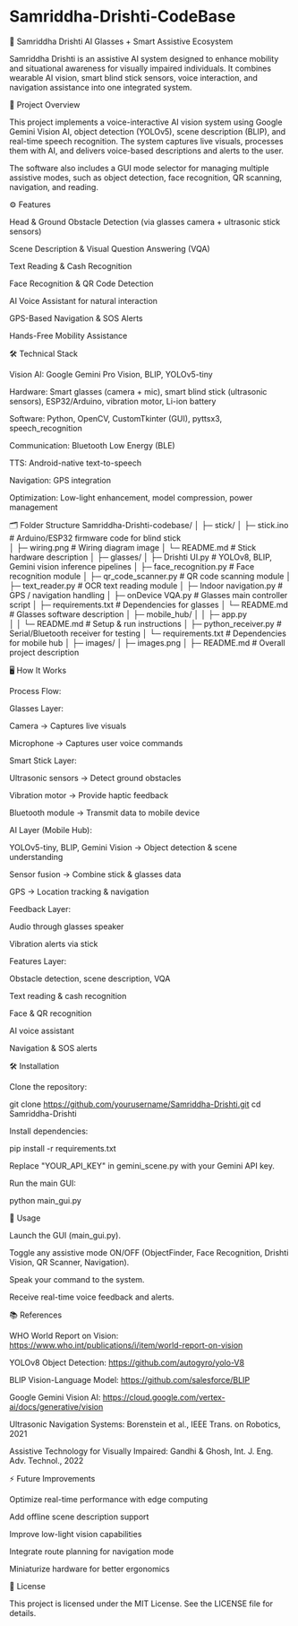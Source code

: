 # Samriddha-Drishti-CodeBase


🦾 Samriddha Drishti
AI Glasses + Smart Assistive Ecosystem

Samriddha Drishti is an assistive AI system designed to enhance mobility and situational awareness for visually impaired individuals. It combines wearable AI vision, smart blind stick sensors, voice interaction, and navigation assistance into one integrated system.

📌 Project Overview

This project implements a voice-interactive AI vision system using Google Gemini Vision AI, object detection (YOLOv5), scene description (BLIP), and real-time speech recognition. The system captures live visuals, processes them with AI, and delivers voice-based descriptions and alerts to the user.

The software also includes a GUI mode selector for managing multiple assistive modes, such as object detection, face recognition, QR scanning, navigation, and reading.

⚙️ Features

Head & Ground Obstacle Detection (via glasses camera + ultrasonic stick sensors)

Scene Description & Visual Question Answering (VQA)

Text Reading & Cash Recognition

Face Recognition & QR Code Detection

AI Voice Assistant for natural interaction

GPS-Based Navigation & SOS Alerts

Hands-Free Mobility Assistance

🛠 Technical Stack

Vision AI: Google Gemini Pro Vision, BLIP, YOLOv5-tiny

Hardware: Smart glasses (camera + mic), smart blind stick (ultrasonic sensors), ESP32/Arduino, vibration motor, Li-ion battery

Software: Python, OpenCV, CustomTkinter (GUI), pyttsx3, speech_recognition

Communication: Bluetooth Low Energy (BLE)

TTS: Android-native text-to-speech

Navigation: GPS integration

Optimization: Low-light enhancement, model compression, power management

🗂 Folder Structure
Samriddha-Drishti-codebase/
│
├─ stick/
│  ├─ stick.ino    # Arduino/ESP32 firmware code for blind stick             
│  ├─ wiring.png                  # Wiring diagram image
│  └─ README.md                   # Stick hardware description
│
├─ glasses/
│  ├─ Drishti UI.py         # YOLOv8, BLIP, Gemini vision inference pipelines
│  ├─ face_recognition.py         # Face recognition module
│  ├─ qr_code_scanner.py          # QR code scanning module
│  ├─ text_reader.py               # OCR text reading module
│  ├─ Indoor navigation.py                # GPS / navigation handling
│  ├─ onDevice VQA.py              # Glasses main controller script
│  ├─ requirements.txt             # Dependencies for glasses
│  └─ README.md                    # Glasses software description
│
├─ mobile_hub/
│  │   ├─ app.py                   
│  │   └─ README.md                # Setup & run instructions
│  ├─ python_receiver.py           # Serial/Bluetooth receiver for testing
│  └─ requirements.txt             # Dependencies for mobile hub
│
├─ images/
│  ├─ images.png
│
├─ README.md                       # Overall project description          


🖥 How It Works

Process Flow:

Glasses Layer:

Camera → Captures live visuals

Microphone → Captures user voice commands

Smart Stick Layer:

Ultrasonic sensors → Detect ground obstacles

Vibration motor → Provide haptic feedback

Bluetooth module → Transmit data to mobile device

AI Layer (Mobile Hub):

YOLOv5-tiny, BLIP, Gemini Vision → Object detection & scene understanding

Sensor fusion → Combine stick & glasses data

GPS → Location tracking & navigation

Feedback Layer:

Audio through glasses speaker

Vibration alerts via stick

Features Layer:

Obstacle detection, scene description, VQA

Text reading & cash recognition

Face & QR recognition

AI voice assistant

Navigation & SOS alerts

🛠 Installation

Clone the repository:

git clone https://github.com/yourusername/Samriddha-Drishti.git
cd Samriddha-Drishti


Install dependencies:

pip install -r requirements.txt


Replace "YOUR_API_KEY" in gemini_scene.py with your Gemini API key.

Run the main GUI:

python main_gui.py

🎯 Usage

Launch the GUI (main_gui.py).

Toggle any assistive mode ON/OFF (ObjectFinder, Face Recognition, Drishti Vision, QR Scanner, Navigation).

Speak your command to the system.

Receive real-time voice feedback and alerts.

📚 References

WHO World Report on Vision: https://www.who.int/publications/i/item/world-report-on-vision

YOLOv8 Object Detection: https://github.com/autogyro/yolo-V8

BLIP Vision-Language Model: https://github.com/salesforce/BLIP

Google Gemini Vision AI: https://cloud.google.com/vertex-ai/docs/generative/vision

Ultrasonic Navigation Systems: Borenstein et al., IEEE Trans. on Robotics, 2021

Assistive Technology for Visually Impaired: Gandhi & Ghosh, Int. J. Eng. Adv. Technol., 2022

⚡ Future Improvements

Optimize real-time performance with edge computing

Add offline scene description support

Improve low-light vision capabilities

Integrate route planning for navigation mode

Miniaturize hardware for better ergonomics

📜 License

This project is licensed under the MIT License. See the LICENSE
 file for details.
